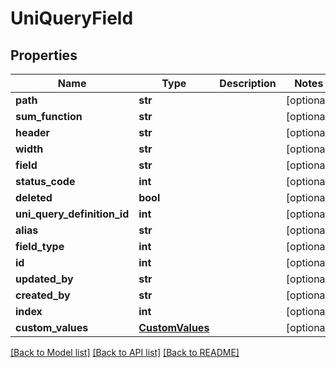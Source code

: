 # UniQueryField

## Properties
Name | Type | Description | Notes
------------ | ------------- | ------------- | -------------
**path** | **str** |  | [optional] 
**sum_function** | **str** |  | [optional] 
**header** | **str** |  | [optional] 
**width** | **str** |  | [optional] 
**field** | **str** |  | [optional] 
**status_code** | **int** |  | [optional] 
**deleted** | **bool** |  | [optional] 
**uni_query_definition_id** | **int** |  | [optional] 
**alias** | **str** |  | [optional] 
**field_type** | **int** |  | [optional] 
**id** | **int** |  | [optional] 
**updated_by** | **str** |  | [optional] 
**created_by** | **str** |  | [optional] 
**index** | **int** |  | [optional] 
**custom_values** | [**CustomValues**](CustomValues.md) |  | [optional] 

[[Back to Model list]](../README.md#documentation-for-models) [[Back to API list]](../README.md#documentation-for-api-endpoints) [[Back to README]](../README.md)

